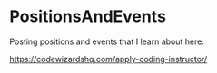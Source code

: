 # PositionsAndEvents
Posting positions and events that I learn about here:

https://codewizardshq.com/apply-coding-instructor/

